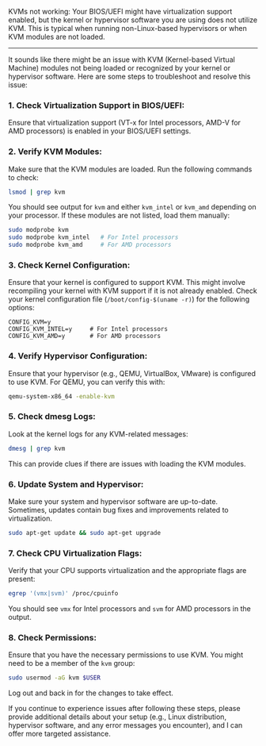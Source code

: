 KVMs not working:
Your BIOS/UEFI might have virtualization support enabled, but the kernel or hypervisor software you are using does not utilize KVM. This is typical when running non-Linux-based hypervisors or when KVM modules are not loaded.

---

It sounds like there might be an issue with KVM (Kernel-based Virtual Machine) modules not being loaded or recognized by your kernel or hypervisor software. Here are some steps to troubleshoot and resolve this issue:

### 1. **Check Virtualization Support in BIOS/UEFI:**
Ensure that virtualization support (VT-x for Intel processors, AMD-V for AMD processors) is enabled in your BIOS/UEFI settings.

### 2. **Verify KVM Modules:**
Make sure that the KVM modules are loaded. Run the following commands to check:

```bash
lsmod | grep kvm
```

You should see output for `kvm` and either `kvm_intel` or `kvm_amd` depending on your processor. If these modules are not listed, load them manually:

```bash
sudo modprobe kvm
sudo modprobe kvm_intel   # For Intel processors
sudo modprobe kvm_amd     # For AMD processors
```

### 3. **Check Kernel Configuration:**
Ensure that your kernel is configured to support KVM. This might involve recompiling your kernel with KVM support if it is not already enabled. Check your kernel configuration file (`/boot/config-$(uname -r)`) for the following options:

```plaintext
CONFIG_KVM=y
CONFIG_KVM_INTEL=y     # For Intel processors
CONFIG_KVM_AMD=y       # For AMD processors
```

### 4. **Verify Hypervisor Configuration:**
Ensure that your hypervisor (e.g., QEMU, VirtualBox, VMware) is configured to use KVM. For QEMU, you can verify this with:

```bash
qemu-system-x86_64 -enable-kvm
```

### 5. **Check dmesg Logs:**
Look at the kernel logs for any KVM-related messages:

```bash
dmesg | grep kvm
```

This can provide clues if there are issues with loading the KVM modules.

### 6. **Update System and Hypervisor:**
Make sure your system and hypervisor software are up-to-date. Sometimes, updates contain bug fixes and improvements related to virtualization.

```bash
sudo apt-get update && sudo apt-get upgrade
```

### 7. **Check CPU Virtualization Flags:**
Verify that your CPU supports virtualization and the appropriate flags are present:

```bash
egrep '(vmx|svm)' /proc/cpuinfo
```

You should see `vmx` for Intel processors and `svm` for AMD processors in the output.

### 8. **Check Permissions:**
Ensure that you have the necessary permissions to use KVM. You might need to be a member of the `kvm` group:

```bash
sudo usermod -aG kvm $USER
```

Log out and back in for the changes to take effect.

If you continue to experience issues after following these steps, please provide additional details about your setup (e.g., Linux distribution, hypervisor software, and any error messages you encounter), and I can offer more targeted assistance.